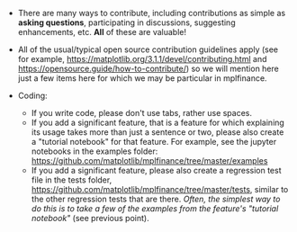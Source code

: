 - There are many ways to contribute, including contributions as simple as **asking questions**, participating in discussions, suggesting enhancements, etc.  **All** of these are valuable!

- All of the usual/typical open source contribution guidelines apply (see for example, https://matplotlib.org/3.1.1/devel/contributing.html and https://opensource.guide/how-to-contribute/) 
so we will mention here just a few items here for which we may be particular in mplfinance.

- Coding:
  - If you write code, please don't use tabs, rather use spaces.
  - If you add a significant feature, that is a feature for which explaining its usage takes more than just a sentence or two, please also create a "tutorial notebook" for that feature.  For example, see the jupyter notebooks in the examples folder: https://github.com/matplotlib/mplfinance/tree/master/examples
  - If you add a significant feature, please also create a regression test file in the tests folder, https://github.com/matplotlib/mplfinance/tree/master/tests, similar to the other regression tests that are there.  *Often, the simplest way to do this is to take a few of the examples from the feature's "tutorial notebook"* (see previous point).
